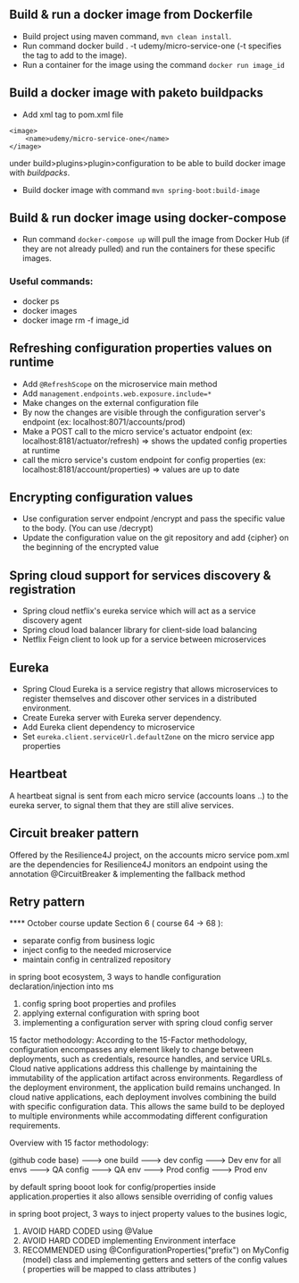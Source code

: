 ## Build & run a docker image from Dockerfile
* Build project using maven command, `mvn clean install`.
* Run command docker build . -t udemy/micro-service-one (-t specifies the tag to add to the image).
* Run a container for the image using the command `docker run image_id`

## Build a docker image with paketo buildpacks
* Add xml tag to pom.xml file
<!-- build Dockerfile/image with command: mvn spring-boot:build-image -->
    <image>
        <name>udemy/micro-service-one</name>
    </image>
under build>plugins>plugin>configuration to be able to build docker image with *buildpacks*.
* Build docker image with command `mvn spring-boot:build-image` 

## Build & run docker image using docker-compose
* Run command `docker-compose up` will pull the image from Docker Hub (if they are not already pulled) and run the containers for these specific images.

### Useful commands:
* docker ps
* docker images
* docker image rm -f image_id

## Refreshing configuration properties values on runtime
* Add `@RefreshScope` on the microservice main method
* Add `management.endpoints.web.exposure.include=*` 
* Make changes on the external configuration file
* By now the changes are visible through the configuration server's endpoint (ex: localhost:8071/accounts/prod)
* Make a POST call to the micro service's actuator endpoint (ex: localhost:8181/actuator/refresh) => shows the updated config properties at runtime
* call the micro service's custom endpoint for config properties (ex: localhost:8181/account/properties) => values are up to date

## Encrypting configuration values
* Use configuration server endpoint /encrypt and pass the specific value to the body. (You can use /decrypt)
* Update the configuration value on the git repository and add {cipher} on the beginning of the encrypted value

## Spring cloud support for services discovery & registration
* Spring cloud netflix's eureka service which will act as a service discovery agent
* Spring cloud load balancer library for client-side load balancing
* Netflix Feign client to look up for a service between microservices

## Eureka
* Spring Cloud Eureka is a service registry that allows microservices to register themselves and discover other services in a distributed environment.
* Create Eureka server with Eureka server dependency.
* Add Eureka client dependency to microservice
* Set `eureka.client.serviceUrl.defaultZone` on the micro service app properties

## Heartbeat
A heartbeat signal is sent from each micro service (accounts loans ..) to the eureka server, to signal them that they are still alive services.

## Circuit breaker pattern
Offered by the Resilience4J project, on the accounts micro service pom.xml are the dependencies for Resilience4J
monitors an endpoint using the annotation @CircuitBreaker & implementing the fallback method

## Retry pattern


**** October course update
Section 6 ( course 64 -> 68 ):
- separate config from business logic
- inject config to the needed microservice
- maintain config in centralized repository

in spring boot ecosystem, 3 ways to handle configuration declaration/injection into ms
1) config spring boot properties and profiles
2) applying external configuration with spring boot
3) implementing a configuration server with spring cloud config server

15 factor methodology:
According to the 15-Factor methodology, configuration encompasses any element likely to change between deployments, such as credentials,
resource handles, and service URLs. Cloud native applications address this challenge by maintaining the immutability of the application
artifact across environments. Regardless of the deployment environment, the application build remains unchanged. In cloud native
applications, each deployment involves combining the build with specific configuration data. This allows the same build to be deployed to
multiple environments while accommodating different configuration requirements.

Overview with 15 factor methodology:

(github code base) ---> one build      ---> dev config  ---> Dev env
                        for all envs   ---> QA config   ---> QA env
                                       ---> Prod config ---> Prod env

by default spring booot look for config/properties inside application.properties
it also allows sensible overriding of config values

in spring boot project, 3 ways to inject property values to the busines logic,
1) AVOID HARD CODED using @Value
2) AVOID HARD CODED implementing Environment interface
3) RECOMMENDED using @ConfigurationProperties("prefix") on MyConfig (model) class and implementing getters and setters of the config values
 ( properties will be mapped to class attributes )






